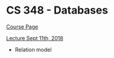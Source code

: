 # CS 348 - Databases

[Course Page](https://cs.uwaterloo.ca/~gweddell/cs348/)

[Lecture Sept 11th, 2018](/cs348/lecture-09-11-18.md)

* Relation model



